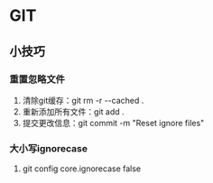 # GIT

## 小技巧

### 重置忽略文件

1. 清除git缓存：git rm -r --cached .
2. 重新添加所有文件：git add .
3. 提交更改信息：git commit -m "Reset ignore files"

### 大小写ignorecase

1. git config core.ignorecase false
